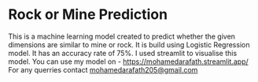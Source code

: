 # Rock or Mine Prediction
This is a machine learning model created to predict whether the given dimensions are similar to mine or rock.
It is build using Logistic Regression model.
It has an accuracy rate of 75%.
I used streamlit to visualise this model.
You can use my model on - https://mohamedarafath.streamlit.app/
For any querries contact mohamedarafath205@gmail.com
